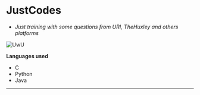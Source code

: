 # JustCodes
- *Just training with some questions from URI, TheHuxley and others platforms*    
  
![UwU](https://cdn.dribbble.com/users/5485/screenshots/2187027/programming.png)

**Languages used**
 - C
 - Python
 - Java
---